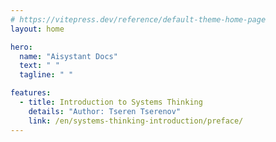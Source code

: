```yaml
---
# https://vitepress.dev/reference/default-theme-home-page
layout: home

hero:
  name: "Aisystant Docs"
  text: " "
  tagline: " "

features:
  - title: Introduction to Systems Thinking
    details: "Author: Tseren Tserenov"
    link: /en/systems-thinking-introduction/preface/
---
```


